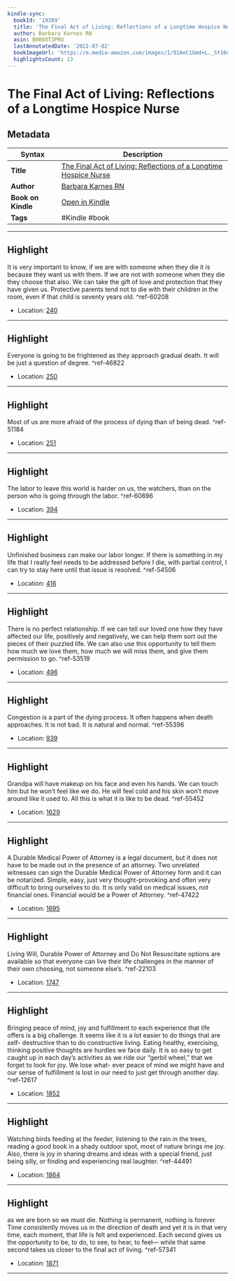 ```yaml
---
kindle-sync:
  bookId: '19389'
  title: 'The Final Act of Living: Reflections of a Longtime Hospice Nurse'
  author: Barbara Karnes RN
  asin: B008XT3PRU
  lastAnnotatedDate: '2022-07-02'
  bookImageUrl: 'https://m.media-amazon.com/images/I/91AnC1Gmd+L._SY160.jpg'
  highlightsCount: 13
---
```

# The Final Act of Living: Reflections of a Longtime Hospice Nurse

## Metadata

| Syntax | Description |
| ---------- | ---------- |
| **Title** | [The Final Act of Living: Reflections of a Longtime Hospice Nurse](https://www.amazon.com/dp/B008XT3PRU?&linkCode=ll1&tag=jwtwkm-20&language=en_US&ref_=as_li_ss_tl) |
| **Author** | [Barbara Karnes RN](https://www.amazon.com/Barbara-Karnes-RN/e/B00U3EUHLU/ref=dp_byline_cont_ebooks_1) |
| **Book on Kindle** | <a href="kindle://book?action=open&asin=B008XT3PRU" target="_blank">Open in Kindle</a> |
| **Tags** | #Kindle #book |

---

## Highlight

It is very important to know, if we are with someone when they die it is because they want us with them. If we are not with someone when they die they choose that also. We can take the gift of love and protection that they have given us. Protective parents tend not to die with their children in the room, even if that child is seventy years old. ^ref-60208
- Location: [240](kindle://book?action=open&asin=B008XT3PRU&location=240)

---
## Highlight

Everyone is going to be frightened as they approach gradual death. It will be just a question of degree. ^ref-46822
- Location: [250](kindle://book?action=open&asin=B008XT3PRU&location=250)

---
## Highlight

Most of us are more afraid of the process of dying than of being dead. ^ref-51184
- Location: [251](kindle://book?action=open&asin=B008XT3PRU&location=251)

---
## Highlight

The labor to leave this world is harder on us, the watchers, than on the person who is going through the labor. ^ref-60696
- Location: [394](kindle://book?action=open&asin=B008XT3PRU&location=394)

---
## Highlight

Unfinished business can make our labor longer. If there is something in my life that I really feel needs to be addressed before I die, with partial control, I can try to stay here until that issue is resolved. ^ref-54506
- Location: [416](kindle://book?action=open&asin=B008XT3PRU&location=416)

---
## Highlight

There is no perfect relationship. If we can tell our loved one how they have affected our life, positively and negatively, we can help them sort out the pieces of their puzzled life. We can also use this opportunity to tell them how much we love them, how much we will miss them, and give them permission to go. ^ref-53519
- Location: [496](kindle://book?action=open&asin=B008XT3PRU&location=496)

---
## Highlight

Congestion is a part of the dying process. It often happens when death approaches. It is not bad. It is natural and normal. ^ref-55396
- Location: [939](kindle://book?action=open&asin=B008XT3PRU&location=939)

---
## Highlight

Grandpa will have makeup on his face and even his hands. We can touch him but he won’t feel like we do. He will feel cold and his skin won’t move around like it used to. All this is what it is like to be dead. ^ref-55452
- Location: [1629](kindle://book?action=open&asin=B008XT3PRU&location=1629)

---
## Highlight

A Durable Medical Power of Attorney is a legal document, but it does not have to be made out in the presence of an attorney. Two unrelated witnesses can sign the Durable Medical Power of Attorney form and it can be notarized. Simple, easy, just very thought-provoking and often very difficult to bring ourselves to do. It is only valid on medical issues, not financial ones. Financial would be a Power of Attorney. ^ref-47422
- Location: [1695](kindle://book?action=open&asin=B008XT3PRU&location=1695)

---
## Highlight

Living Will, Durable Power of Attorney and Do Not Resuscitate options are available so that everyone can live their life challenges in the manner of their own choosing, not someone else’s. ^ref-22103
- Location: [1747](kindle://book?action=open&asin=B008XT3PRU&location=1747)

---
## Highlight

Bringing peace of mind, joy and fulfillment to each experience that life offers is a big challenge. It seems like it is a lot easier to do things that are self- destructive than to do constructive living. Eating healthy, exercising, thinking positive thoughts are hurdles we face daily. It is so easy to get caught up in each day’s activities as we ride our “gerbil wheel,” that we forget to look for joy. We lose what- ever peace of mind we might have and our sense of fulfillment is lost in our need to just get through another day. ^ref-12617
- Location: [1852](kindle://book?action=open&asin=B008XT3PRU&location=1852)

---
## Highlight

Watching birds feeding at the feeder, listening to the rain in the trees, reading a good book in a shady outdoor spot, most of nature brings me joy. Also, there is joy in sharing dreams and ideas with a special friend, just being silly, or finding and experiencing real laughter. ^ref-44491
- Location: [1864](kindle://book?action=open&asin=B008XT3PRU&location=1864)

---
## Highlight

as we are born so we must die. Nothing is permanent, nothing is forever. Time consistently moves us in the direction of death and yet it is in that very time, each moment, that life is felt and experienced. Each second gives us the opportunity to be, to do, to see, to hear, to feel— while that same second takes us closer to the final act of living. ^ref-57341
- Location: [1871](kindle://book?action=open&asin=B008XT3PRU&location=1871)

---
